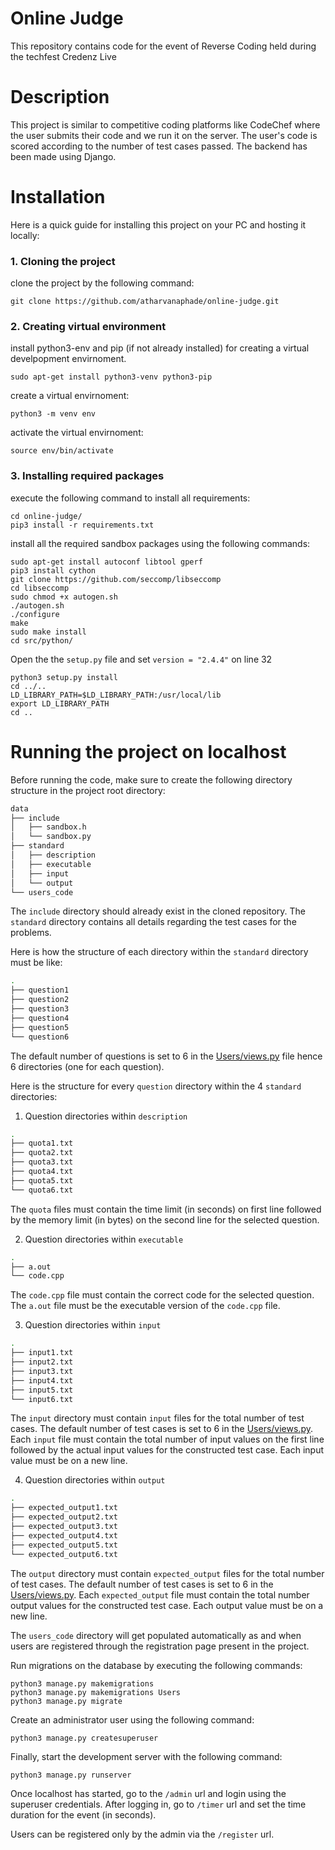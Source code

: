 # Online Judge
This repository contains code for the event of Reverse Coding held during the techfest Credenz Live

# Description
This project is similar to competitive coding platforms like CodeChef where the user submits their code and we run it on the server. The user's code is scored according to the number of test cases passed. The backend has been made using Django.

# Installation

Here is a quick guide for installing this project on your PC and hosting it locally:

### 1. Cloning the project

clone the project by the following command:

    git clone https://github.com/atharvanaphade/online-judge.git

### 2. Creating virtual environment

install python3-env and pip (if not already installed) for creating a virtual develpopment envirnoment.

    sudo apt-get install python3-venv python3-pip

create a virtual envirnoment:

    python3 -m venv env

activate the virtual envirnoment:

    source env/bin/activate

### 3. Installing required packages

execute the following command to install all requirements:
    
    cd online-judge/
    pip3 install -r requirements.txt

install all the required sandbox packages using the following commands:

    sudo apt-get install autoconf libtool gperf
    pip3 install cython
    git clone https://github.com/seccomp/libseccomp
    cd libseccomp
    sudo chmod +x autogen.sh
    ./autogen.sh
    ./configure
    make
    sudo make install
    cd src/python/
    
Open the the `setup.py` file and set `version = "2.4.4"` on line 32
    
    python3 setup.py install
    cd ../..
    LD_LIBRARY_PATH=$LD_LIBRARY_PATH:/usr/local/lib
    export LD_LIBRARY_PATH
    cd ..

# Running the project on localhost

Before running the code, make sure to create the following directory structure in the project root directory:
```bash
data
├── include
│   ├── sandbox.h
│   └── sandbox.py
├── standard
│   ├── description
│   ├── executable
│   ├── input
│   └── output
└── users_code
```
The `include` directory should already exist in the cloned repository. The `standard` directory contains all details regarding the test cases for the problems.

Here is how the structure of each directory within the `standard` directory must be like:
```bash
.
├── question1
├── question2
├── question3
├── question4
├── question5
└── question6
```
The default number of questions is set to 6 in the [Users/views.py](Users/views.py) file hence 6 directories (one for each question).

Here is the structure for every `question` directory within the 4 `standard` directories:

1. Question directories within `description`
```bash
.
├── quota1.txt
├── quota2.txt
├── quota3.txt
├── quota4.txt
├── quota5.txt
└── quota6.txt
```
The `quota` files must contain the time limit (in seconds) on first line followed by the memory limit (in bytes) on the second line for the selected question.

2. Question directories within `executable`
```bash
.
├── a.out
└── code.cpp
```
The `code.cpp` file must contain the correct code for the selected question. The `a.out` file must be the executable version of the `code.cpp` file.

3. Question directories within `input`
```bash
.
├── input1.txt
├── input2.txt
├── input3.txt
├── input4.txt
├── input5.txt
└── input6.txt
```
The `input` directory must contain `input` files for the total number of test cases. The default number of test cases is set to 6 in the [Users/views.py](Users/views.py). Each `input` file must contain the total number of input values on the first line followed by the actual input values for the constructed test case. Each input value must be on a new line.

4. Question directories within `output`
```bash
.
├── expected_output1.txt
├── expected_output2.txt
├── expected_output3.txt
├── expected_output4.txt
├── expected_output5.txt
└── expected_output6.txt
```
The `output` directory must contain `expected_output` files for the total number of test cases. The default number of test cases is set to 6 in the [Users/views.py](Users/views.py). Each `expected_output` file must contain the total number output values for the constructed test case. Each output value must be on a new line.

The `users_code` directory will get populated automatically as and when users are registered through the registration page present in the project.

Run migrations on the database by executing the following commands:
    
    python3 manage.py makemigrations
    python3 manage.py makemigrations Users
    python3 manage.py migrate

Create an administrator user using the following command:

    python3 manage.py createsuperuser

Finally, start the development server with the following command:

    python3 manage.py runserver

Once localhost has started, go to the `/admin` url and login using the superuser credentials. After logging in, go to `/timer` url and set the time duration for the event (in seconds).

Users can be registered only by the admin via the `/register` url.

